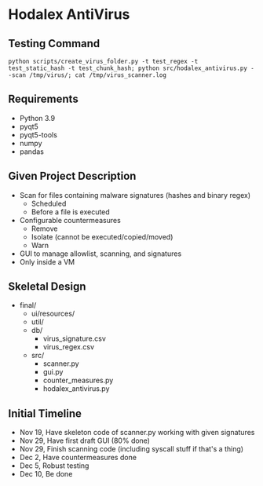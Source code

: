 # Hodalex AntiVirus

## Testing Command
```
python scripts/create_virus_folder.py -t test_regex -t test_static_hash -t test_chunk_hash; python src/hodalex_antivirus.py --scan /tmp/virus/; cat /tmp/virus_scanner.log
```

## Requirements
 - Python 3.9
 - pyqt5
 - pyqt5-tools
 - numpy
 - pandas

## Given Project Description
 - Scan for files containing malware signatures (hashes and binary regex)
	- Scheduled
	- Before a file is executed
 - Configurable countermeasures
	- Remove
	- Isolate (cannot be executed/copied/moved)
	- Warn
 - GUI to manage allowlist, scanning, and signatures
 - Only inside a VM

## Skeletal Design
 - final/
	 - ui/resources/
	 - util/
	 - db/
		- virus_signature.csv
		- virus_regex.csv
 	 - src/
 	 	- scanner.py
 	 	- gui.py
 	 	- counter_measures.py
 	 	- hodalex_antivirus.py

## Initial Timeline
 - Nov 19, Have skeleton code of scanner.py working with given signatures
 - Nov 29, Have first draft GUI (80% done)
 - Nov 29, Finish scanning code (including syscall stuff if that's a thing)
 - Dec 2, Have countermeasures done
 - Dec 5, Robust testing
 - Dec 10, Be done
